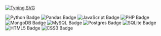 [![Typing SVG](https://readme-typing-svg.demolab.com?font=Consolas&pause=100000&width=435&lines=I+am+experienced+in+the+following%3A)](https://git.io/typing-svg)

<img src="https://img.shields.io/badge/python-3670A0?style=for-the-badge&logo=python&logoColor=ffdd54" alt="Python Badge"> <img src="https://img.shields.io/badge/pandas-%23150458.svg?style=for-the-badge&logo=pandas&logoColor=white" alt="Pandas Badge"> <img src="https://img.shields.io/badge/javascript-%23323330.svg?style=for-the-badge&logo=javascript&logoColor=%23F7DF1E" alt="JavaScript Badge"> <img src="https://img.shields.io/badge/php-%23777BB4.svg?style=for-the-badge&logo=php&logoColor=white" alt="PHP Badge"> <img src="https://img.shields.io/badge/MongoDB-%234ea94b.svg?style=for-the-badge&logo=mongodb&logoColor=white" alt="MongoDB Badge"> <img src="https://img.shields.io/badge/mysql-4479A1.svg?style=for-the-badge&logo=mysql&logoColor=white" alt="MySQL Badge"> <img src="https://img.shields.io/badge/postgres-%23316192.svg?style=for-the-badge&logo=postgresql&logoColor=white" alt="Postgres Badge"> <img src="https://img.shields.io/badge/sqlite-%2307405e.svg?style=for-the-badge&logo=sqlite&logoColor=white" alt="SQLite Badge"> <img src="https://img.shields.io/badge/html5-%23E34F26.svg?style=for-the-badge&logo=html5&logoColor=white" alt="HTML5 Badge"> <img src="https://img.shields.io/badge/css3-%231572B6.svg?style=for-the-badge&logo=css3&logoColor=white" alt="CSS3 Badge">
